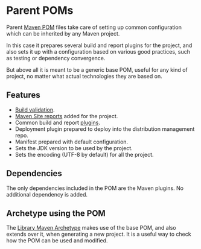# Parent POMs

Parent [Maven POM][maven-pom-intro] files take care of setting up common configuration which can be inherited by any Maven project.

In this case it prepares several build and report plugins for the project, and also sets it up with a configuration based on various good practices, such as testing or dependency convergence.

But above all it is meant to be a generic base POM, useful for any kind of project, no matter what actual technologies they are based on.

## Features

- [Build validation][build-validation].
- [Maven Site reports][site-reports] added for the project.
- Common build and report [plugins][plugins-list].
- Deployment plugin prepared to deploy into the distribution management repo.
- Manifest prepared with default configuration.
- Sets the JDK version to be used by the project.
- Sets the encoding (UTF-8 by default) for all the project.

## Dependencies

The only dependencies included in the POM are the Maven plugins. No additional dependency is added.

## Archetype using the POM

The [Library Maven Archetype][library-archetype] makes use of the base POM, and also extends over it, when generating a new project. It is a useful way to check how the POM can be used and modified.

[maven-pom-intro]: https://maven.apache.org/guides/introduction/introduction-to-the-pom.html#Project_Inheritance

[library-archetype]: https://github.com/Bernardo-MG/library-maven-archetype

[build-validation]: ./build_validation.html
[site-reports]: ./site_reports.html
[plugins-list]: ./plugins_list.html
